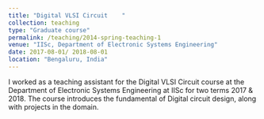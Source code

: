 ```yaml
---
title: "Digital VLSI Circuit	"
collection: teaching
type: "Graduate course"
permalink: /teaching/2014-spring-teaching-1
venue: "IISc, Department of Electronic Systems Engineering"
date: 2017-08-01/ 2018-08-01
location: "Bengaluru, India"
---
```


I worked as a teaching assistant for the Digital VLSI Circuit course at the Department of Electronic Systems Engineering at IISc for two terms 2017 & 2018. The course introduces the fundamental of Digital circuit design, along with projects in the domain.
